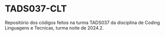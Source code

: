 # TADS037-CLT
Repositório dos códigos feitos na turma TADS037 da disciplina de Coding Linguagens e Tecnicas, turma noite de 2024.2.
